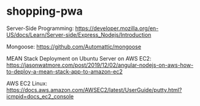 # shopping-pwa

Server-Side Programming: https://developer.mozilla.org/en-US/docs/Learn/Server-side/Express_Nodejs/Introduction

Mongoose: https://github.com/Automattic/mongoose

MEAN Stack Deployment on Ubuntu Server on AWS EC2: https://jasonwatmore.com/post/2019/12/02/angular-nodejs-on-aws-how-to-deploy-a-mean-stack-app-to-amazon-ec2

AWS EC2 Linux: https://docs.aws.amazon.com/AWSEC2/latest/UserGuide/putty.html?icmpid=docs_ec2_console
